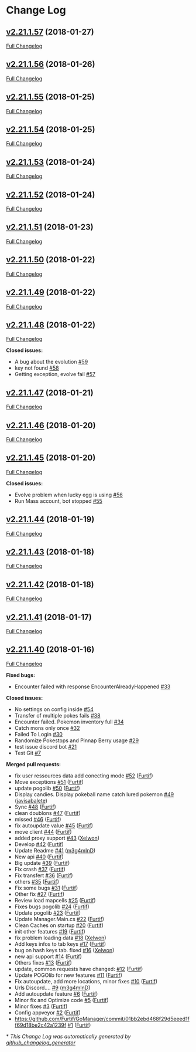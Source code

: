 # Change Log

## [v2.21.1.57](https://github.com/Furtif/Account-Manager/tree/v2.21.1.57) (2018-01-27)

[Full Changelog](https://github.com/Furtif/Account-Manager/compare/v2.21.1.56...v2.21.1.57)

## [v2.21.1.56](https://github.com/Furtif/Account-Manager/tree/v2.21.1.56) (2018-01-26)

[Full Changelog](https://github.com/Furtif/Account-Manager/compare/v2.21.1.55...v2.21.1.56)

## [v2.21.1.55](https://github.com/Furtif/Account-Manager/tree/v2.21.1.55) (2018-01-25)

[Full Changelog](https://github.com/Furtif/Account-Manager/compare/v2.21.1.54...v2.21.1.55)

## [v2.21.1.54](https://github.com/Furtif/Account-Manager/tree/v2.21.1.54) (2018-01-25)

[Full Changelog](https://github.com/Furtif/Account-Manager/compare/v2.21.1.53...v2.21.1.54)

## [v2.21.1.53](https://github.com/Furtif/Account-Manager/tree/v2.21.1.53) (2018-01-24)

[Full Changelog](https://github.com/Furtif/Account-Manager/compare/v2.21.1.52...v2.21.1.53)

## [v2.21.1.52](https://github.com/Furtif/Account-Manager/tree/v2.21.1.52) (2018-01-24)

[Full Changelog](https://github.com/Furtif/Account-Manager/compare/v2.21.1.51...v2.21.1.52)

## [v2.21.1.51](https://github.com/Furtif/Account-Manager/tree/v2.21.1.51) (2018-01-23)

[Full Changelog](https://github.com/Furtif/Account-Manager/compare/v2.21.1.50...v2.21.1.51)

## [v2.21.1.50](https://github.com/Furtif/Account-Manager/tree/v2.21.1.50) (2018-01-22)

[Full Changelog](https://github.com/Furtif/Account-Manager/compare/v2.21.1.49...v2.21.1.50)

## [v2.21.1.49](https://github.com/Furtif/Account-Manager/tree/v2.21.1.49) (2018-01-22)

[Full Changelog](https://github.com/Furtif/Account-Manager/compare/v2.21.1.48...v2.21.1.49)

## [v2.21.1.48](https://github.com/Furtif/Account-Manager/tree/v2.21.1.48) (2018-01-22)

[Full Changelog](https://github.com/Furtif/Account-Manager/compare/v2.21.1.47...v2.21.1.48)

**Closed issues:**

- A bug about the evolution [\#59](https://github.com/Furtif/Account-Manager/issues/59)
- key not found [\#58](https://github.com/Furtif/Account-Manager/issues/58)
- Getting exception, evolve fail [\#57](https://github.com/Furtif/Account-Manager/issues/57)

## [v2.21.1.47](https://github.com/Furtif/Account-Manager/tree/v2.21.1.47) (2018-01-21)

[Full Changelog](https://github.com/Furtif/Account-Manager/compare/v2.21.1.46...v2.21.1.47)

## [v2.21.1.46](https://github.com/Furtif/Account-Manager/tree/v2.21.1.46) (2018-01-20)

[Full Changelog](https://github.com/Furtif/Account-Manager/compare/v2.21.1.45...v2.21.1.46)

## [v2.21.1.45](https://github.com/Furtif/Account-Manager/tree/v2.21.1.45) (2018-01-20)

[Full Changelog](https://github.com/Furtif/Account-Manager/compare/v2.21.1.44...v2.21.1.45)

**Closed issues:**

- Evolve problem when lucky egg is using [\#56](https://github.com/Furtif/Account-Manager/issues/56)
- Run Mass account, bot stopped [\#55](https://github.com/Furtif/Account-Manager/issues/55)

## [v2.21.1.44](https://github.com/Furtif/Account-Manager/tree/v2.21.1.44) (2018-01-19)

[Full Changelog](https://github.com/Furtif/Account-Manager/compare/v2.21.1.43...v2.21.1.44)

## [v2.21.1.43](https://github.com/Furtif/Account-Manager/tree/v2.21.1.43) (2018-01-18)

[Full Changelog](https://github.com/Furtif/Account-Manager/compare/v2.21.1.42...v2.21.1.43)

## [v2.21.1.42](https://github.com/Furtif/Account-Manager/tree/v2.21.1.42) (2018-01-18)

[Full Changelog](https://github.com/Furtif/Account-Manager/compare/v2.21.1.41...v2.21.1.42)

## [v2.21.1.41](https://github.com/Furtif/Account-Manager/tree/v2.21.1.41) (2018-01-17)

[Full Changelog](https://github.com/Furtif/Account-Manager/compare/v2.21.1.40...v2.21.1.41)

## [v2.21.1.40](https://github.com/Furtif/Account-Manager/tree/v2.21.1.40) (2018-01-16)

[Full Changelog](https://github.com/Furtif/Account-Manager/compare/8752f2eec07a2310fd6321107202b2e74c750e2d...v2.21.1.40)

**Fixed bugs:**

- Encounter failed with response EncounterAlreadyHappened [\#33](https://github.com/Furtif/Account-Manager/issues/33)

**Closed issues:**

- No settings on config inside [\#54](https://github.com/Furtif/Account-Manager/issues/54)
- Transfer of multiple pokes fails [\#38](https://github.com/Furtif/Account-Manager/issues/38)
- Encounter failed. Pokemon inventory full [\#34](https://github.com/Furtif/Account-Manager/issues/34)
- Catch mons only once [\#32](https://github.com/Furtif/Account-Manager/issues/32)
- Failed To Login [\#30](https://github.com/Furtif/Account-Manager/issues/30)
- Randomize Pokestops and Pinnap Berry usage [\#29](https://github.com/Furtif/Account-Manager/issues/29)
- test issue discord bot [\#21](https://github.com/Furtif/Account-Manager/issues/21)
- Test Git [\#7](https://github.com/Furtif/Account-Manager/issues/7)

**Merged pull requests:**

- fix user ressources data add conecting mode [\#52](https://github.com/Furtif/Account-Manager/pull/52) ([Furtif](https://github.com/Furtif))
- Move exceptions [\#51](https://github.com/Furtif/Account-Manager/pull/51) ([Furtif](https://github.com/Furtif))
- update pogolib [\#50](https://github.com/Furtif/Account-Manager/pull/50) ([Furtif](https://github.com/Furtif))
- Display candies. Display pokeball name catch lured pokemon [\#49](https://github.com/Furtif/Account-Manager/pull/49) ([javisabalete](https://github.com/javisabalete))
- Sync  [\#48](https://github.com/Furtif/Account-Manager/pull/48) ([Furtif](https://github.com/Furtif))
- clean doublons [\#47](https://github.com/Furtif/Account-Manager/pull/47) ([Furtif](https://github.com/Furtif))
- missed [\#46](https://github.com/Furtif/Account-Manager/pull/46) ([Furtif](https://github.com/Furtif))
- fix autoupdate value [\#45](https://github.com/Furtif/Account-Manager/pull/45) ([Furtif](https://github.com/Furtif))
- move client [\#44](https://github.com/Furtif/Account-Manager/pull/44) ([Furtif](https://github.com/Furtif))
- added proxy support [\#43](https://github.com/Furtif/Account-Manager/pull/43) ([Xelwon](https://github.com/Xelwon))
- Develop [\#42](https://github.com/Furtif/Account-Manager/pull/42) ([Furtif](https://github.com/Furtif))
- Update Readme [\#41](https://github.com/Furtif/Account-Manager/pull/41) ([m3g4mInD](https://github.com/m3g4mInD))
- New api [\#40](https://github.com/Furtif/Account-Manager/pull/40) ([Furtif](https://github.com/Furtif))
- Big update [\#39](https://github.com/Furtif/Account-Manager/pull/39) ([Furtif](https://github.com/Furtif))
- Fix crash [\#37](https://github.com/Furtif/Account-Manager/pull/37) ([Furtif](https://github.com/Furtif))
- Fix transfert [\#36](https://github.com/Furtif/Account-Manager/pull/36) ([Furtif](https://github.com/Furtif))
- others [\#35](https://github.com/Furtif/Account-Manager/pull/35) ([Furtif](https://github.com/Furtif))
- Fix some bugs [\#31](https://github.com/Furtif/Account-Manager/pull/31) ([Furtif](https://github.com/Furtif))
-  Other fix [\#27](https://github.com/Furtif/Account-Manager/pull/27) ([Furtif](https://github.com/Furtif))
- Review load mapcells [\#25](https://github.com/Furtif/Account-Manager/pull/25) ([Furtif](https://github.com/Furtif))
- Fixes bugs pogolib [\#24](https://github.com/Furtif/Account-Manager/pull/24) ([Furtif](https://github.com/Furtif))
-  Update pogolib [\#23](https://github.com/Furtif/Account-Manager/pull/23) ([Furtif](https://github.com/Furtif))
- Update Manager.Main.cs [\#22](https://github.com/Furtif/Account-Manager/pull/22) ([Furtif](https://github.com/Furtif))
- Clean Caches on startup [\#20](https://github.com/Furtif/Account-Manager/pull/20) ([Furtif](https://github.com/Furtif))
-  init other features [\#19](https://github.com/Furtif/Account-Manager/pull/19) ([Furtif](https://github.com/Furtif))
- fix problem loading data [\#18](https://github.com/Furtif/Account-Manager/pull/18) ([Xelwon](https://github.com/Xelwon))
-  Add keys infos to tab keys [\#17](https://github.com/Furtif/Account-Manager/pull/17) ([Furtif](https://github.com/Furtif))
- bug on hash keys tab. fixed [\#16](https://github.com/Furtif/Account-Manager/pull/16) ([Xelwon](https://github.com/Xelwon))
- new api support [\#14](https://github.com/Furtif/Account-Manager/pull/14) ([Furtif](https://github.com/Furtif))
- Others fixes [\#13](https://github.com/Furtif/Account-Manager/pull/13) ([Furtif](https://github.com/Furtif))
- update, common requests have changed: [\#12](https://github.com/Furtif/Account-Manager/pull/12) ([Furtif](https://github.com/Furtif))
- Update POGOlib for new features [\#11](https://github.com/Furtif/Account-Manager/pull/11) ([Furtif](https://github.com/Furtif))
- Fix autoupdate, add more locations, minor fixes [\#10](https://github.com/Furtif/Account-Manager/pull/10) ([Furtif](https://github.com/Furtif))
- Urls Discord.... [\#9](https://github.com/Furtif/Account-Manager/pull/9) ([m3g4mInD](https://github.com/m3g4mInD))
- Add autoupdate feature [\#6](https://github.com/Furtif/Account-Manager/pull/6) ([Furtif](https://github.com/Furtif))
- Minor fix and Optimize code [\#5](https://github.com/Furtif/Account-Manager/pull/5) ([Furtif](https://github.com/Furtif))
- Minor fixes [\#3](https://github.com/Furtif/Account-Manager/pull/3) ([Furtif](https://github.com/Furtif))
- Config appveyor [\#2](https://github.com/Furtif/Account-Manager/pull/2) ([Furtif](https://github.com/Furtif))
- https://github.com/Furtif/GoManager/commit/01bb2ebd468f29d5eeed1ff69d18be2c42a1239f [\#1](https://github.com/Furtif/Account-Manager/pull/1) ([Furtif](https://github.com/Furtif))



\* *This Change Log was automatically generated by [github_changelog_generator](https://github.com/skywinder/Github-Changelog-Generator)*